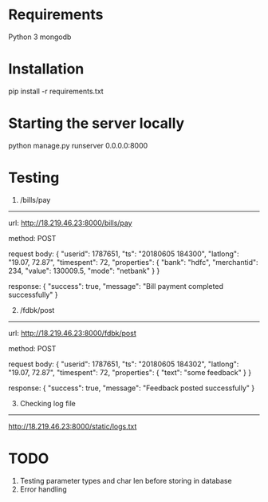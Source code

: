 Requirements
===================
Python 3
mongodb

Installation
===================
pip install -r requirements.txt

Starting the server locally
===========================
python manage.py runserver 0.0.0.0:8000

Testing
===================
1) /bills/pay
--------------
url: http://18.219.46.23:8000/bills/pay

method: POST

request body: 
{
	"userid": 1787651,
	"ts": "20180605 184300",
	"latlong": "19.07, 72.87",
	"timespent": 72,
	"properties": {
		"bank": "hdfc",
		"merchantid": 234,
		"value": 130009.5,
		"mode": "netbank"
	}
}

response:
{
    "success": true,
    "message": "Bill payment completed successfully"
}

2) /fdbk/post
-------------
url: http://18.219.46.23:8000/fdbk/post

method: POST

request body:
{
	"userid": 1787651,
	"ts": "20180605 184302",
	"latlong": "19.07, 72.87",
	"timespent": 72,
	"properties": {
		"text": "some feedback"
	}
}

response:
{
    "success": true,
    "message": "Feedback posted successfully"
}

3) Checking log file
---------------------
http://18.219.46.23:8000/static/logs.txt

TODO
=======================
1) Testing parameter types and char len before storing in database
2) Error handling
